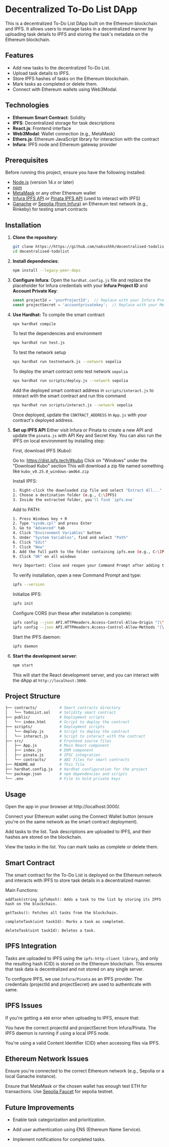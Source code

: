 # Decentralized To-Do List DApp

This is a decentralized To-Do List DApp built on the Ethereum blockchain and IPFS. It allows users to manage tasks in a decentralized manner by uploading task details to IPFS and storing the task's metadata on the Ethereum blockchain.

## Features

- Add new tasks to the decentralized To-Do List.
- Upload task details to IPFS.
- Store IPFS hashes of tasks on the Ethereum blockchain.
- Mark tasks as completed or delete them.
- Connect with Ethereum wallets using Web3Modal.

## Technologies

- **Ethereum Smart Contract**: Solidity
- **IPFS**: Decentralized storage for task descriptions
- **React.js**: Frontend interface
- **Web3Modal**: Wallet connection (e.g., MetaMask)
- **Ethers.js**: Ethereum JavaScript library for interaction with the contract
- **Infura**: IPFS node and Ethereum gateway provider

## Prerequisites

Before running this project, ensure you have the following installed:

- [Node.js](https://nodejs.org/) (version 14.x or later)
- [npm](https://www.npmjs.com/)
- [MetaMask](https://metamask.io/) or any other Ethereum wallet
- [Infura IPFS API](https://infura.io/product/ipfs)  or [Pinata IPFS API](https://app.pinata.cloud/developers/api-keys) (used to interact with IPFS)
- [Ganache](https://www.trufflesuite.com/ganache) or [Sepolia (from Infura)](https://app.infura.io) an Ethereum test network (e.g., Rinkeby) for testing smart contracts

## Installation

1. **Clone the repository**:
    ```bash
    git clone https://https://github.com/naksshhh/decentralised-todolist/
    cd decentralised-todolist
    ```

2. **Install dependencies**:
    ```bash
    npm install --legacy-peer-deps
    ```

3. **Configure Infura**:
    Open the `hardhat.config.js` file and replace the placeholder for Infura credentials with your **Infura Project ID** and **Account Private Key**:

    ```javascript
    const projectId = 'yourProjectId';  // Replace with your Infura Project ID
    const projectSecret = 'accountprivatekey';  // Replace with your Metamask account private key
    ```
4. **Use Hardhat:**
    To compile the smart contract
    ```bash
    npx hardhat compile
    ```
    To test the dependencies and environment
    ```bash
    npx hardhat run test.js 
    ```
    To test the network setup
    ```bash
    npx hardhat run testnetwork.js --network sepolia
    ```
    To deploy the smart contract onto test network `sepolia`
    ```bash
    npx hardhat run scripts/deploy.js --network sepolia
    ```
    Add the deployed smart contract address in  `scripts/interact.js` to interact with the smart contract and run this command
    ```bash
    npx hardhat run scripts/interact.js --network sepolia
    ```
    Once deployed, update the `CONTRACT_ADDRESS` in `App.js` with your contract's deployed address.

5. **Set up IPFS API**
    Either visit Infura or Pinata to create a new API and update the `pinata.js` with API Key and Secret Key.
    You can also run the IPFS on local environment by installing step:

    First, download IPFS (Kubo):


    Go to: https://dist.ipfs.tech/#kubo
    Click on "Windows" under the "Download Kubo" section
    This will download a zip file named something like `kubo_v0.25.0_windows-amd64.zip`


    Install IPFS:

    ```bash
    1. Right-click the downloaded zip file and select "Extract All..."
    2. Choose a destination folder (e.g., C:\IPFS)
    3. Inside the extracted folder, you'll find `ipfs.exe`
    ```
    Add to PATH:

    ```bash
    1. Press Windows key + R
    2. Type "sysdm.cpl" and press Enter
    3. Go to "Advanced" tab
    4. Click "Environment Variables" button
    5. Under "System Variables", find and select "Path"
    6. Click "Edit"
    7. Click "New"
    8. Add the full path to the folder containing ipfs.exe (e.g., C:\IPFS)
    9. Click "OK" on all windows

    Very Important: Close and reopen your Command Prompt after adding to PATH
    ```
    To verify installation, open a new Command Prompt and type:

    ```bash
    ipfs --version
    ```
    Initialize IPFS:

    ```bash
    ipfs init
    ```
    Configure CORS (run these after installation is complete):

    ```bash
    ipfs config --json API.HTTPHeaders.Access-Control-Allow-Origin "[\"*\"]"
    ipfs config --json API.HTTPHeaders.Access-Control-Allow-Methods "[\"PUT\", \"POST\", \"GET\"]"
    ```
    Start the IPFS daemon:

    ```bash
    ipfs daemon
    ```
5. **Start the development server**:
    ```bash
    npm start
    ```

    This will start the React development server, and you can interact with the dApp at `http://localhost:3000`.

## Project Structure
```bash
├── contracts/          # Smart contracts directory
│   └── TodoList.sol    # Solidity smart contract
├── public/             # Deployment scripts
│   └── index.html      # Script to deploy the contract
├── scripts/            # Deployment scripts
│   └── deploy.js       # Script to deploy the contract
│   └── interact.js     # Script to interact with the contract
├── src/                # Frontend source files
│   ├── App.js          # Main React component
│   ├── index.js        # DOM component
│   ├── pinata.js       # IPSC integration
│   └── contracts/      # ABI files for smart contracts
├── README.md           # This file
├── hardhat.config.js   # Hardhat configuration for the project
└── package.json        # npm dependencies and scripts
└── .env                # File to hold private keys
```

## Usage
Open the app in your browser at http://localhost:3000/.

Connect your Ethereum wallet using the Connect Wallet button (ensure you're on the same network as the smart contract deployment).

Add tasks to the list. Task descriptions are uploaded to IPFS, and their hashes are stored on the blockchain.

View the tasks in the list. You can mark tasks as complete or delete them.

## Smart Contract
The smart contract for the To-Do List is deployed on the Ethereum network and interacts with IPFS to store task details in a decentralized manner.

Main Functions:
```
addTask(string ipfsHash): Adds a task to the list by storing its IPFS hash on the blockchain.

getTasks(): Fetches all tasks from the blockchain.

completeTask(uint taskId): Marks a task as completed.

deleteTask(uint taskId): Deletes a task.
```
## IPFS Integration
Tasks are uploaded to IPFS using the `ipfs-http-client library`, and only the resulting hash (CID) is stored on the Ethereum blockchain. This ensures that task data is decentralized and not stored on any single server.

To configure IPFS, we use `Infura/Pinata` as an IPFS provider. The credentials (projectId and projectSecret) are used to authenticate with same.

## IPFS Issues
If you're getting a `400` error when uploading to IPFS, ensure that:

You have the correct projectId and projectSecret from Infura/Pinata.
The IPFS daemon is running if using a local IPFS node.

You're using a valid Content Identifier (CID) when accessing files via IPFS.
## Ethereum Network Issues
Ensure you're connected to the correct Ethereum network (e.g., Sepolia or a local Ganache instance).

Ensure that MetaMask or the chosen wallet has enough test ETH for transactions. Use [Sepolia Faucet](https://cloud.google.com/application/web3/faucet/ethereum/sepolia) for sepolia testnet.
## Future Improvements
- Enable task categorization and prioritization.

- Add user authentication using ENS (Ethereum Name Service).

- Implement notifications for completed tasks.